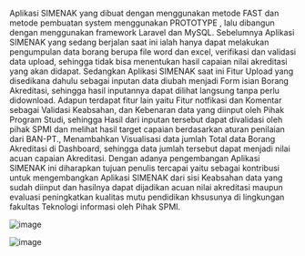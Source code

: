 Aplikasi SIMENAK yang dibuat dengan menggunakan metode FAST dan metode pembuatan system menggunakan PROTOTYPE , lalu dibangun dengan menggunakan framework Laravel dan MySQL.
Sebelumnya Aplikasi SIMENAK yang sedang berjalan saat ini ialah hanya dapat melakukan pengumpulan data borang berupa file word dan excel, verifikasi dan validasi data upload, sehingga tidak bisa menentukan hasil capaian nilai akreditasi yang akan didapat. Sedangkan Aplikasi SIMENAK saat ini Fitur Upload yang disedikana dahulu sebagai inputan data diubah menjadi Form isian Borang Akreditasi, sehingga hasil inputannya dapat dilihat langsung tanpa perlu didownload. Adapun terdapat fitur lain yaitu Fitur notfikasi dan Komentar sebagai Validasi Keabsahan, dan Kebenaran data yang diinput oleh Pihak Program Studi, sehingga Hasil dari inputan tersebut dapat divalidasi oleh pihak SPMI dan melihat hasil target capaian berdasarkan aturan penilaian dari BAN-PT., Menambahkan Visualisasi data jumlah Total data Borang Akreditasi di Dashboard, sehingga data jumlah tersebut dapat menjadi nilai acuan capaian Akreditasi. Dengan adanya pengembangan Aplikasi SIMENAK ini diharapkan tujuan penulis tercapai yaitu sebagai kontribusi untuk mengembangkan Aplikasi SIMENAK dari sisi Keabsahan data yang sudah diinput dan hasilnya dapat dijadikan acuan nilai akreditasi maupun evaluasi peningkatkan kualitas mutu pendidikan khsusunya di lingkungan fakultas Teknologi informasi oleh Pihak SPMI.

![image](https://user-images.githubusercontent.com/77578230/150719695-7eb901ad-5c1d-49c2-9dad-a137db378dde.png)

![image](https://user-images.githubusercontent.com/77578230/150719820-d9488686-ef51-4c7e-a59c-4dcdaca72ee9.png)

